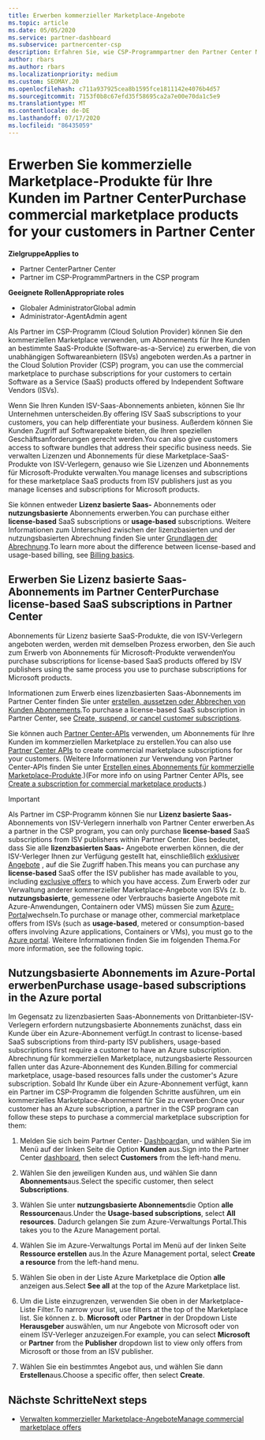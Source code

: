 ```yaml
---
title: Erwerben kommerzieller Marketplace-Angebote
ms.topic: article
ms.date: 05/05/2020
ms.service: partner-dashboard
ms.subservice: partnercenter-csp
description: Erfahren Sie, wie CSP-Programmpartner den Partner Center Marketplace nutzen können, um Kunden Käufe von SaaS-Angeboten von unabhängigen Software Anbietern (ISVs) zu tätigen.
author: rbars
ms.author: rbars
ms.localizationpriority: medium
ms.custom: SEOMAY.20
ms.openlocfilehash: c711a937925cea8b1595fce1811142e4076b4d57
ms.sourcegitcommit: 7153f0b8c67efd35f58695ca2a7e00e70da1c5e9
ms.translationtype: MT
ms.contentlocale: de-DE
ms.lasthandoff: 07/17/2020
ms.locfileid: "86435059"
---
```

# <a name="purchase-commercial-marketplace-products-for-your-customers-in-partner-center"></a><span data-ttu-id="08928-103">Erwerben Sie kommerzielle Marketplace-Produkte für Ihre Kunden im Partner Center</span><span class="sxs-lookup"><span data-stu-id="08928-103">Purchase commercial marketplace products for your customers in Partner Center</span></span>

<span data-ttu-id="08928-104">**Zielgruppe**</span><span class="sxs-lookup"><span data-stu-id="08928-104">**Applies to**</span></span>

- <span data-ttu-id="08928-105">Partner Center</span><span class="sxs-lookup"><span data-stu-id="08928-105">Partner Center</span></span>
- <span data-ttu-id="08928-106">Partner im CSP-Programm</span><span class="sxs-lookup"><span data-stu-id="08928-106">Partners in the CSP program</span></span>

<span data-ttu-id="08928-107">**Geeignete Rollen**</span><span class="sxs-lookup"><span data-stu-id="08928-107">**Appropriate roles**</span></span>

- <span data-ttu-id="08928-108">Globaler Administrator</span><span class="sxs-lookup"><span data-stu-id="08928-108">Global admin</span></span>
- <span data-ttu-id="08928-109">Administrator-Agent</span><span class="sxs-lookup"><span data-stu-id="08928-109">Admin agent</span></span>

<span data-ttu-id="08928-110">Als Partner im CSP-Programm (Cloud Solution Provider) können Sie den kommerziellen Marketplace verwenden, um Abonnements für Ihre Kunden an bestimmte SaaS-Produkte (Software-as-a-Service) zu erwerben, die von unabhängigen Softwareanbietern (ISVs) angeboten werden.</span><span class="sxs-lookup"><span data-stu-id="08928-110">As a partner in the Cloud Solution Provider (CSP) program, you can use the commercial marketplace to purchase subscriptions for your customers to certain Software as a Service (SaaS) products offered by Independent Software Vendors (ISVs).</span></span> 

<span data-ttu-id="08928-111">Wenn Sie Ihren Kunden ISV-Saas-Abonnements anbieten, können Sie Ihr Unternehmen unterscheiden.</span><span class="sxs-lookup"><span data-stu-id="08928-111">By offering ISV SaaS subscriptions to your customers, you can help differentiate your business.</span></span> <span data-ttu-id="08928-112">Außerdem können Sie Kunden Zugriff auf Softwarepakete bieten, die Ihren speziellen Geschäftsanforderungen gerecht werden.</span><span class="sxs-lookup"><span data-stu-id="08928-112">You can also give customers access to software bundles that address their specific business needs.</span></span> <span data-ttu-id="08928-113">Sie verwalten Lizenzen und Abonnements für diese Marketplace-SaaS-Produkte von ISV-Verlegern, genauso wie Sie Lizenzen und Abonnements für Microsoft-Produkte verwalten.</span><span class="sxs-lookup"><span data-stu-id="08928-113">You manage licenses and subscriptions for these marketplace SaaS products from ISV publishers just as you manage licenses and subscriptions for Microsoft products.</span></span>

<span data-ttu-id="08928-114">Sie können entweder **Lizenz basierte Saas-** Abonnements oder **nutzungsbasierte** Abonnements erwerben.</span><span class="sxs-lookup"><span data-stu-id="08928-114">You can purchase either **license-based** SaaS subscriptions or **usage-based** subscriptions.</span></span> <span data-ttu-id="08928-115">Weitere Informationen zum Unterschied zwischen der lizenzbasierten und der nutzungsbasierten Abrechnung finden Sie unter [Grundlagen der Abrechnung](billing-basics.md).</span><span class="sxs-lookup"><span data-stu-id="08928-115">To learn more about the difference between license-based and usage-based billing, see [Billing basics](billing-basics.md).</span></span>

## <a name="purchase-license-based-saas-subscriptions-in-partner-center"></a><span data-ttu-id="08928-116">Erwerben Sie Lizenz basierte Saas-Abonnements im Partner Center</span><span class="sxs-lookup"><span data-stu-id="08928-116">Purchase license-based SaaS subscriptions in Partner Center</span></span>

<span data-ttu-id="08928-117">Abonnements für Lizenz basierte SaaS-Produkte, die von ISV-Verlegern angeboten werden, werden mit demselben Prozess erworben, den Sie auch zum Erwerb von Abonnements für Microsoft-Produkte verwenden</span><span class="sxs-lookup"><span data-stu-id="08928-117">You purchase subscriptions for license-based SaaS products offered by ISV publishers using the same process you use to purchase subscriptions for Microsoft products.</span></span>

<span data-ttu-id="08928-118">Informationen zum Erwerb eines lizenzbasierten Saas-Abonnements im Partner Center finden Sie unter [erstellen, aussetzen oder Abbrechen von Kunden Abonnements](create-a-new-subscription.md#create-a-new-subscription).</span><span class="sxs-lookup"><span data-stu-id="08928-118">To purchase a license-based SaaS subscription in Partner Center, see [Create, suspend, or cancel customer subscriptions](create-a-new-subscription.md#create-a-new-subscription).</span></span>

<span data-ttu-id="08928-119">Sie können auch [Partner Center-APIs](https://docs.microsoft.com/partner-center/develop/) verwenden, um Abonnements für Ihre Kunden im kommerziellen Marketplace zu erstellen.</span><span class="sxs-lookup"><span data-stu-id="08928-119">You can also use [Partner Center APIs](https://docs.microsoft.com/partner-center/develop/) to create commercial marketplace subscriptions for your customers.</span></span> <span data-ttu-id="08928-120">(Weitere Informationen zur Verwendung von Partner Center-APIs finden Sie unter [Erstellen eines Abonnements für kommerzielle Marketplace-Produkte](https://docs.microsoft.com/partner-center/develop/create-subscription-azure-marketplace-products).)</span><span class="sxs-lookup"><span data-stu-id="08928-120">(For more info on using Partner Center APIs, see [Create a subscription for commercial marketplace products](https://docs.microsoft.com/partner-center/develop/create-subscription-azure-marketplace-products).)</span></span>

>[!IMPORTANT]
> <span data-ttu-id="08928-121">Als Partner im CSP-Programm können Sie nur **Lizenz basierte Saas-** Abonnements von ISV-Verlegern innerhalb von Partner Center erwerben.</span><span class="sxs-lookup"><span data-stu-id="08928-121">As a partner in the CSP program, you can only purchase **license-based** SaaS subscriptions from ISV publishers within Partner Center.</span></span> <span data-ttu-id="08928-122">Dies bedeutet, dass Sie alle **lizenzbasierten Saas-** Angebote erwerben können, die der ISV-Verleger Ihnen zur Verfügung gestellt hat, einschließlich [exklusiver Angebote](csp-commercial-marketplace-discover.md#learn-about-marketplace-exclusive-offers) , auf die Sie Zugriff haben.</span><span class="sxs-lookup"><span data-stu-id="08928-122">This means you can purchase any **license-based** SaaS offer the ISV publisher has made available to you, including [exclusive offers](csp-commercial-marketplace-discover.md#learn-about-marketplace-exclusive-offers) to which you have access.</span></span> <span data-ttu-id="08928-123">Zum Erwerb oder zur Verwaltung anderer kommerzieller Marketplace-Angebote von ISVs (z. b. **nutzungsbasierte**, gemessene oder Verbrauchs basierte Angebote mit Azure-Anwendungen, Containern oder VMS) müssen Sie zum [Azure-Portal](https://portal.azure.com/)wechseln.</span><span class="sxs-lookup"><span data-stu-id="08928-123">To purchase or manage other, commercial marketplace offers from ISVs (such as **usage-based**, metered or consumption-based offers involving Azure applications, Containers or VMs), you must go to the [Azure portal](https://portal.azure.com/).</span></span> <span data-ttu-id="08928-124">Weitere Informationen finden Sie im folgenden Thema.</span><span class="sxs-lookup"><span data-stu-id="08928-124">For more information, see the following topic.</span></span>

## <a name="purchase-usage-based-subscriptions-in-the-azure-portal"></a><span data-ttu-id="08928-125">Nutzungsbasierte Abonnements im Azure-Portal erwerben</span><span class="sxs-lookup"><span data-stu-id="08928-125">Purchase usage-based subscriptions in the Azure portal</span></span>

<span data-ttu-id="08928-126">Im Gegensatz zu lizenzbasierten Saas-Abonnements von Drittanbieter-ISV-Verlegern erfordern nutzungsbasierte Abonnements zunächst, dass ein Kunde über ein Azure-Abonnement verfügt.</span><span class="sxs-lookup"><span data-stu-id="08928-126">In contrast to license-based SaaS subscriptions from third-party ISV publishers, usage-based subscriptions first require a customer to have an Azure subscription.</span></span> <span data-ttu-id="08928-127">Abrechnung für kommerziellen Marketplace, nutzungsbasierte Ressourcen fallen unter das Azure-Abonnement des Kunden.</span><span class="sxs-lookup"><span data-stu-id="08928-127">Billing for commercial marketplace, usage-based resources falls under the customer's Azure subscription.</span></span> <span data-ttu-id="08928-128">Sobald Ihr Kunde über ein Azure-Abonnement verfügt, kann ein Partner im CSP-Programm die folgenden Schritte ausführen, um ein kommerzielles Marketplace-Abonnement für Sie zu erwerben:</span><span class="sxs-lookup"><span data-stu-id="08928-128">Once your customer has an Azure subscription, a partner in the CSP program can follow these steps to purchase a commercial marketplace subscription for them:</span></span>

1. <span data-ttu-id="08928-129">Melden Sie sich beim Partner Center- [Dashboard](https://partner.microsoft.com/dashboard)an, und wählen Sie im Menü auf der linken Seite die Option **Kunden** aus.</span><span class="sxs-lookup"><span data-stu-id="08928-129">Sign into the Partner Center [dashboard](https://partner.microsoft.com/dashboard), then select **Customers** from the left-hand menu.</span></span>

2. <span data-ttu-id="08928-130">Wählen Sie den jeweiligen Kunden aus, und wählen Sie dann **Abonnements**aus.</span><span class="sxs-lookup"><span data-stu-id="08928-130">Select the specific customer, then select **Subscriptions**.</span></span>  

3. <span data-ttu-id="08928-131">Wählen Sie unter **nutzungsbasierte Abonnements**die Option **alle Ressourcen**aus.</span><span class="sxs-lookup"><span data-stu-id="08928-131">Under the **Usage-based subscriptions**, select **All resources**.</span></span> <span data-ttu-id="08928-132">Dadurch gelangen Sie zum Azure-Verwaltungs Portal.</span><span class="sxs-lookup"><span data-stu-id="08928-132">This takes you to the Azure Management portal.</span></span>

4. <span data-ttu-id="08928-133">Wählen Sie im Azure-Verwaltungs Portal im Menü auf der linken Seite **Ressource erstellen** aus.</span><span class="sxs-lookup"><span data-stu-id="08928-133">In the Azure Management portal, select **Create a resource** from the left-hand menu.</span></span>

5. <span data-ttu-id="08928-134">Wählen Sie oben in der Liste Azure Marketplace die Option **alle** anzeigen aus.</span><span class="sxs-lookup"><span data-stu-id="08928-134">Select **See all** at the top of the Azure Marketplace list.</span></span>

6. <span data-ttu-id="08928-135">Um die Liste einzugrenzen, verwenden Sie oben in der Marketplace-Liste Filter.</span><span class="sxs-lookup"><span data-stu-id="08928-135">To narrow your list, use filters at the top of the Marketplace list.</span></span> <span data-ttu-id="08928-136">Sie können z. b. **Microsoft** oder **Partner** in der Dropdown Liste **Herausgeber** auswählen, um nur Angebote von Microsoft oder von einem ISV-Verleger anzuzeigen.</span><span class="sxs-lookup"><span data-stu-id="08928-136">For example, you can select **Microsoft** or **Partner** from the **Publisher** dropdown list to view only offers from Microsoft or those from an ISV publisher.</span></span>

7. <span data-ttu-id="08928-137">Wählen Sie ein bestimmtes Angebot aus, und wählen Sie dann **Erstellen**aus.</span><span class="sxs-lookup"><span data-stu-id="08928-137">Choose a specific offer, then select **Create**.</span></span>

## <a name="next-steps"></a><span data-ttu-id="08928-138">Nächste Schritte</span><span class="sxs-lookup"><span data-stu-id="08928-138">Next steps</span></span>

- [<span data-ttu-id="08928-139">Verwalten kommerzieller Marketplace-Angebote</span><span class="sxs-lookup"><span data-stu-id="08928-139">Manage commercial marketplace offers</span></span>](csp-commercial-marketplace-purchase.md)